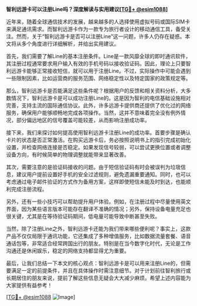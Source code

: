 **智利远游卡可以注册Line吗？深度解读与实用建议[[TG💪+ @esim1088](https://t.me/s/esim1088)]**

近年来，随着全球通信技术的发展，越来越多的人选择使用虚拟号码或国际SIM卡来满足通讯需求。而智利远游卡作为一款专为旅行者设计的移动通信工具，备受关注。然而，关于“智利远游卡是否可以注册Line”这一问题，许多人仍存在疑惑。本文将从多个角度进行详细解析，并给出实用建议。

首先，我们需要了解Line的基本注册条件。Line是一款风靡全球的即时通讯软件，其注册过程通常要求用户输入有效的手机号码以接收验证码。因此，理论上只要智利远游卡能够正常接收短信，就可以用于注册Line。不过，实际操作中可能会遇到一些限制因素，比如运营商的服务范围、网络稳定性以及特定国家的政策规定等。

那么，智利远游卡是否能满足这些条件呢？根据用户的反馈和相关资料分析，大多数情况下，智利远游卡是可以成功注册Line的。这是因为智利的电信基础设施相对完善，支持主流的国际通信协议。此外，许多远游卡提供商还提供了优化过的网络服务，确保用户能够顺畅地完成各项操作。当然，这并不意味着完全没有例外情况，部分偏远地区的信号覆盖可能较差，从而影响注册成功率。

接下来，我们来探讨如何提高使用智利远游卡注册Line的成功率。首要步骤是确认卡片的状态是否正常激活。在购买远游卡后，务必按照说明书上的指引完成初始化设置，并检查网络连接是否稳定。如果发现信号较弱，可以尝试更换位置或者调整设备方向，有时候简单的物理调整就能带来显著改善。

其次，需要注意的是验证码接收的问题。由于短信验证码有时会被误判为垃圾信息，建议用户提前设置好手机的安全过滤规则，避免遗漏重要通知。同时，也可以考虑通过电子邮件验证的方式作为备用方案，这样即使短信未能及时到达，也能顺利完成注册流程。

另外，还有一些小技巧可以帮助提升用户体验。例如，在注册过程中尽量使用英文界面，因为某些语言版本可能存在翻译不准确的情况；另外，保持设备电量充足也很关键，尤其是在等待验证码期间，低电量可能导致中断甚至失败。

当然，除了注册Line之外，智利远游卡还能为我们带来哪些便利呢？事实上，这款产品不仅仅局限于通讯功能，它还集成了多种增值服务，比如数据流量套餐、语音通话包等，非常适合经常跨国出行的朋友。特别是在当今数字化时代，无论是工作沟通还是休闲娱乐，稳定的网络支持都显得尤为重要。

最后，让我们总结一下本文的核心观点：智利远游卡是可以用来注册Line的，但需要满足一定的前提条件，并且在具体操作时需注意细节。对于计划前往智利旅行或长期居住的朋友来说，提前了解这些信息无疑会大大减少麻烦。希望上述内容能为大家提供有益参考！

[[TG💪+ @esim1088](https://t.me/s/esim1088) ![Image](https://i.postimg.cc/4NQfJmqS/Snipaste-2025-05-13-00-14-12.png)]